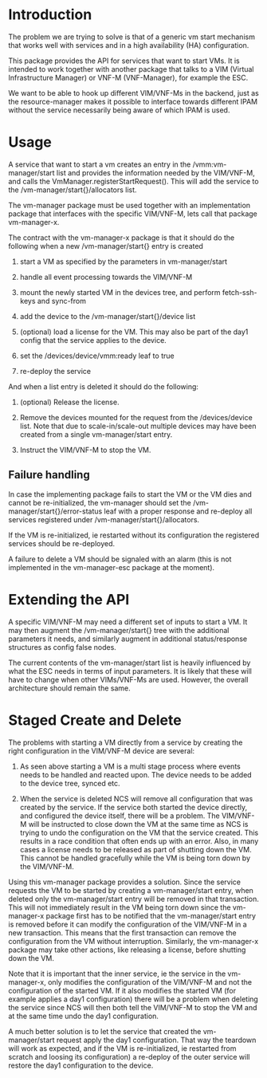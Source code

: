 # Introduction

The problem we are trying to solve is that of a generic vm start
mechanism that works well with services and in a high availability
(HA) configuration.

This package provides the API for services that want to start VMs. It
is intended to work together with another package that talks to a VIM
(Virtual Infrastructure Manager) or VNF-M (VNF-Manager), for example
the ESC.

We want to be able to hook up different VIM/VNF-Ms in the backend,
just as the resource-manager makes it possible to interface towards
different IPAM without the service necessarily being aware of which
IPAM is used.

# Usage

A service that want to start a vm creates an entry in the
/vmm:vm-manager/start list and provides the information needed by the
VIM/VNF-M, and calls the VmManager.registerStartRequest().  This will
add the service to the /vm-manager/start{}/allocators list.

The vm-manager package must be used together with an implementation
package that interfaces with the specific VIM/VNF-M, lets call that
package vm-manager-x.

The contract with the vm-manager-x package is that it should
do the following when a new /vm-manager/start{} entry is created

1. start a VM as specified by the parameters in vm-manager/start

2. handle all event processing towards the VIM/VNF-M

3. mount the newly started VM in the devices tree, and perform
   fetch-ssh-keys and sync-from

4. add the device to the /vm-manager/start{}/device list

5. (optional) load a license for the VM. This may also be
   part of the day1 config that the service applies to the
   device.

6. set the /devices/device/vmm:ready leaf to true

7. re-deploy the service

And when a list entry is deleted it should do the following:

1. (optional) Release the license.

2. Remove the devices mounted for the request from the /devices/device
   list. Note that due to scale-in/scale-out multiple devices may have
   been created from a single vm-manager/start entry.

3. Instruct the VIM/VNF-M to stop the VM.

## Failure handling

In case the implementing package fails to start the VM or
the VM dies and cannot be re-initialized, the vm-manager
should set the /vm-manager/start{}/error-status leaf with a proper
response and re-deploy all services registered under
/vm-manager/start{}/allocators.

If the VM is re-initialized, ie restarted without its configuration
the registered services should be re-deployed.

A failure to delete a VM should be signaled with an
alarm (this is not implemented in the vm-manager-esc
package at the moment).

# Extending the API

A specific VIM/VNF-M may need a different set of inputs to start a VM.
It may then augment the /vm-manager/start{} tree with the additional
parameters it needs, and similarly augment in additional
status/response structures as config false nodes.

The current contents of the vm-manager/start list is heavily influenced by
what the ESC needs in terms of input parameters. It is likely that
these will have to change when other VIMs/VNF-Ms are used. However,
the overall architecture should remain the same.

# Staged Create and Delete

The problems with starting a VM directly from a service by creating
the right configuration in the VIM/VNF-M device are several:

1. As seen above starting a VM is a multi stage process where
   events needs to be handled and reacted upon. The device needs
   to be added to the device tree, synced etc.

2. When the service is deleted NCS will remove all configuration that
   was created by the service. If the service both started the device
   directly, and configured the device itself, there will be a
   problem. The VIM/VNF-M will be instructed to close down the VM at
   the same time as NCS is trying to undo the configuration on the VM
   that the service created. This results in a race condition that
   often ends up with an error. Also, in many cases a license needs
   to be released as part of shutting down the VM. This cannot
   be handled gracefully while the VM is being torn down by the
   VIM/VNF-M.

Using this vm-manager package provides a solution. Since the service
requests the VM to be started by creating a vm-manager/start entry,
when deleted only the vm-manager/start entry will be removed in that
transaction.  This will not immediately result in the VM being torn
down since the vm-manager-x package first has to be notified that the
vm-manager/start entry is removed before it can modify the
configuration of the VIM/VNF-M in a new transaction. This means that
the first transaction can remove the configuration from the VM without
interruption. Similarly, the vm-manager-x package may take other
actions, like releasing a license, before shutting down the VM.

Note that it is important that the inner service, ie the service in
the vm-manager-x, only modifies the configuration of the VIM/VNF-M and
not the configuration of the started VM. If it also modifies the
started VM (for example applies a day1 configuration) there will be a
problem when deleting the service since NCS will then both tell the
VIM/VNF-M to stop the VM and at the same time undo the day1
configuration.

A much better solution is to let the service that created the
vm-manager/start request apply the day1 configuration. That way the
teardown will work as expected, and if the VM is re-initialized, ie
restarted from scratch and loosing its configuration) a re-deploy of
the outer service will restore the day1 configuration to the device.

